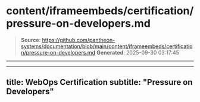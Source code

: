 # content/iframeembeds/certification/pressure-on-developers.md

> **Source**: https://github.com/pantheon-systems/documentation/blob/main/content/iframeembeds/certification/pressure-on-developers.md
> **Generated**: 2025-09-30 03:17:45

---

---
title: WebOps Certification
subtitle: "Pressure on Developers"
---

<Partial file="certification-guide/pressure-on-developers.md" />

